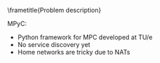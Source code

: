 \frametitle{Problem description}

MPyC:

- Python framework for MPC developed at TU/e
- No service discovery yet
- Home networks are tricky due to NATs


